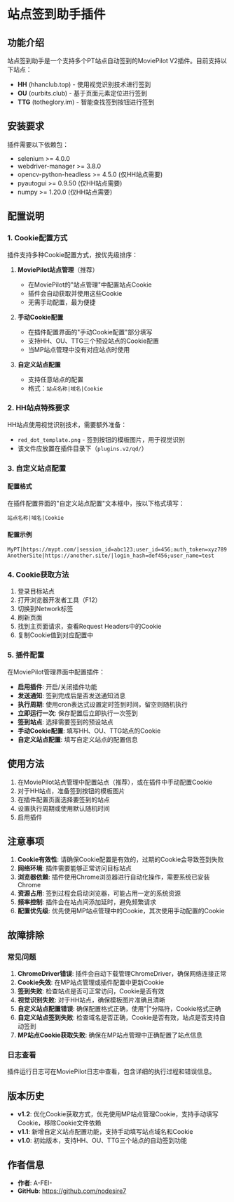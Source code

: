 # 站点签到助手插件

## 功能介绍

站点签到助手是一个支持多个PT站点自动签到的MoviePilot V2插件。目前支持以下站点：

- **HH** (hhanclub.top) - 使用视觉识别技术进行签到
- **OU** (ourbits.club) - 基于页面元素定位进行签到  
- **TTG** (totheglory.im) - 智能查找签到按钮进行签到

## 安装要求

插件需要以下依赖包：

- selenium >= 4.0.0
- webdriver-manager >= 3.8.0
- opencv-python-headless >= 4.5.0 (仅HH站点需要)
- pyautogui >= 0.9.50 (仅HH站点需要)
- numpy >= 1.20.0 (仅HH站点需要)

## 配置说明

### 1. Cookie配置方式

插件支持多种Cookie配置方式，按优先级排序：

1. **MoviePilot站点管理**（推荐）
   - 在MoviePilot的"站点管理"中配置站点Cookie
   - 插件会自动获取并使用这些Cookie
   - 无需手动配置，最为便捷

2. **手动Cookie配置**
   - 在插件配置界面的"手动Cookie配置"部分填写
   - 支持HH、OU、TTG三个预设站点的Cookie配置
   - 当MP站点管理中没有对应站点时使用

3. **自定义站点配置**
   - 支持任意站点的配置
   - 格式：`站点名称|域名|Cookie`

### 2. HH站点特殊要求

HH站点使用视觉识别技术，需要额外准备：

- `red_dot_template.png` - 签到按钮的模板图片，用于视觉识别
- 该文件应放置在插件目录下（`plugins.v2/qd/`）

### 3. 自定义站点配置

#### 配置格式

在插件配置界面的"自定义站点配置"文本框中，按以下格式填写：

```
站点名称|域名|Cookie
```

#### 配置示例

```
MyPT|https://mypt.com/|session_id=abc123;user_id=456;auth_token=xyz789
AnotherSite|https://another.site/|login_hash=def456;user_name=test
```

### 4. Cookie获取方法

1. 登录目标站点
2. 打开浏览器开发者工具（F12）
3. 切换到Network标签
4. 刷新页面
5. 找到主页面请求，查看Request Headers中的Cookie
6. 复制Cookie值到对应配置中

### 5. 插件配置

在MoviePilot管理界面中配置插件：

- **启用插件**: 开启/关闭插件功能
- **发送通知**: 签到完成后是否发送通知消息
- **执行周期**: 使用cron表达式设置定时签到时间，留空则随机执行
- **立即运行一次**: 保存配置后立即执行一次签到
- **签到站点**: 选择需要签到的预设站点
- **手动Cookie配置**: 填写HH、OU、TTG站点的Cookie
- **自定义站点配置**: 填写自定义站点的配置信息

## 使用方法

1. 在MoviePilot站点管理中配置站点（推荐），或在插件中手动配置Cookie
2. 对于HH站点，准备签到按钮的模板图片
3. 在插件配置页面选择要签到的站点
4. 设置执行周期或使用默认随机时间
5. 启用插件

## 注意事项

1. **Cookie有效性**: 请确保Cookie配置是有效的，过期的Cookie会导致签到失败
2. **网络环境**: 插件需要能够正常访问目标站点
3. **浏览器依赖**: 插件使用Chrome浏览器进行自动化操作，需要系统已安装Chrome
4. **资源占用**: 签到过程会启动浏览器，可能占用一定的系统资源
5. **频率控制**: 插件会在站点间添加延时，避免频繁请求
6. **配置优先级**: 优先使用MP站点管理中的Cookie，其次使用手动配置的Cookie

## 故障排除

### 常见问题

1. **ChromeDriver错误**: 插件会自动下载管理ChromeDriver，确保网络连接正常
2. **Cookie失效**: 在MP站点管理或插件配置中更新Cookie
3. **签到失败**: 检查站点是否可正常访问，Cookie是否有效
4. **视觉识别失败**: 对于HH站点，确保模板图片准确且清晰
5. **自定义站点配置错误**: 确保配置格式正确，使用"|"分隔符，Cookie格式正确
6. **自定义站点签到失败**: 检查域名是否正确，Cookie是否有效，站点是否支持自动签到
7. **MP站点Cookie获取失败**: 确保在MP站点管理中正确配置了站点信息

### 日志查看

插件运行日志可在MoviePilot日志中查看，包含详细的执行过程和错误信息。

## 版本历史

- **v1.2**: 优化Cookie获取方式，优先使用MP站点管理Cookie，支持手动填写Cookie，移除Cookie文件依赖
- **v1.1**: 新增自定义站点配置功能，支持手动填写站点域名和Cookie
- **v1.0**: 初始版本，支持HH、OU、TTG三个站点的自动签到功能

## 作者信息

- **作者**: A-FEI-
- **GitHub**: https://github.com/nodesire7
